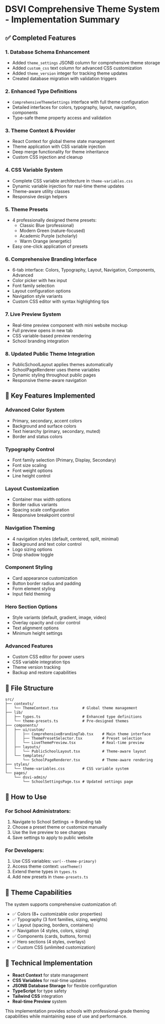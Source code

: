 # DSVI Comprehensive Theme System - Implementation Summary

## ✅ Completed Features

### 1. **Database Schema Enhancement**
- Added `theme_settings` JSONB column for comprehensive theme storage
- Added `custom_css` text column for advanced CSS customization
- Added `theme_version` integer for tracking theme updates
- Created database migration with validation triggers

### 2. **Enhanced Type Definitions**
- `ComprehensiveThemeSettings` interface with full theme configuration
- Detailed interfaces for colors, typography, layout, navigation, components
- Type-safe theme property access and validation

### 3. **Theme Context & Provider**
- React Context for global theme state management
- Theme application with CSS variable injection
- Deep merge functionality for theme inheritance
- Custom CSS injection and cleanup

### 4. **CSS Variable System**
- Complete CSS variable architecture in `theme-variables.css`
- Dynamic variable injection for real-time theme updates
- Theme-aware utility classes
- Responsive design helpers

### 5. **Theme Presets**
- 4 professionally designed theme presets:
  - Classic Blue (professional)
  - Modern Green (nature-focused)
  - Academic Purple (scholarly)
  - Warm Orange (energetic)
- Easy one-click application of presets

### 6. **Comprehensive Branding Interface**
- 6-tab interface: Colors, Typography, Layout, Navigation, Components, Advanced
- Color picker with hex input
- Font family selection
- Layout configuration options
- Navigation style variants
- Custom CSS editor with syntax highlighting tips

### 7. **Live Preview System**
- Real-time preview component with mini website mockup
- Full preview opens in new tab
- CSS variable-based preview rendering
- School branding integration

### 8. **Updated Public Theme Integration**
- PublicSchoolLayout applies themes automatically
- SchoolPageRenderer uses theme variables
- Dynamic styling throughout public pages
- Responsive theme-aware navigation

## 🎯 Key Features Implemented

### Advanced Color System
- Primary, secondary, accent colors
- Background and surface colors
- Text hierarchy (primary, secondary, muted)
- Border and status colors

### Typography Control
- Font family selection (Primary, Display, Secondary)
- Font size scaling
- Font weight options
- Line height control

### Layout Customization
- Container max width options
- Border radius variants
- Spacing scale configuration
- Responsive breakpoint control

### Navigation Theming
- 4 navigation styles (default, centered, split, minimal)
- Background and text color control
- Logo sizing options
- Drop shadow toggle

### Component Styling
- Card appearance customization
- Button border radius and padding
- Form element styling
- Input field theming

### Hero Section Options
- Style variants (default, gradient, image, video)
- Overlay opacity and color control
- Text alignment options
- Minimum height settings

### Advanced Features
- Custom CSS editor for power users
- CSS variable integration tips
- Theme version tracking
- Backup and restore capabilities

## 📁 File Structure

```
src/
├── contexts/
│   └── ThemeContext.tsx           # Global theme management
├── lib/
│   ├── types.ts                   # Enhanced type definitions
│   └── theme-presets.ts           # Pre-designed themes
├── components/
│   ├── ui/custom/
│   │   ├── ComprehensiveBrandingTab.tsx    # Main theme interface
│   │   ├── ThemePresetSelector.tsx         # Preset selection
│   │   └── LiveThemePreview.tsx            # Real-time preview
│   ├── layouts/
│   │   └── PublicSchoolLayout.tsx          # Theme-aware layout
│   └── templates/
│       └── SchoolPageRenderer.tsx          # Theme-aware rendering
├── styles/
│   └── theme-variables.css        # CSS variable system
└── pages/
    └── dsvi-admin/
        └── SchoolSettingsPage.tsx # Updated settings page
```

## 🚀 How to Use

### For School Administrators:
1. Navigate to School Settings → Branding tab
2. Choose a preset theme or customize manually
3. Use the live preview to see changes
4. Save settings to apply to public website

### For Developers:
1. Use CSS variables: `var(--theme-primary)`
2. Access theme context: `useTheme()`
3. Extend theme types in `types.ts`
4. Add new presets in `theme-presets.ts`

## 🎨 Theme Capabilities

The system supports comprehensive customization of:
- ✅ Colors (8+ customizable color properties)
- ✅ Typography (3 font families, sizing, weights)
- ✅ Layout (spacing, borders, containers)
- ✅ Navigation (4 styles, colors, sizing)
- ✅ Components (cards, buttons, forms)
- ✅ Hero sections (4 styles, overlays)
- ✅ Custom CSS (unlimited customization)

## 🔧 Technical Implementation

- **React Context** for state management
- **CSS Variables** for real-time updates
- **JSONB Database Storage** for flexible configuration
- **TypeScript** for type safety
- **Tailwind CSS** integration
- **Real-time Preview** system

This implementation provides schools with professional-grade theming capabilities while maintaining ease of use and performance.